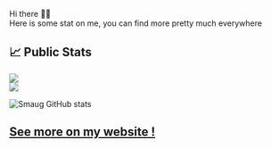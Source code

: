 Hi there 👋😃  
Here is some stat on me, you can find more pretty much everywhere 

## 📈 Public Stats

<a href="https://wakatime.com"><img src="https://wakatime.com/share/@ChadOW/f4940265-7293-4d23-b426-cec8c1235903.png" /></a>  
<a href="https://wakatime.com"><img src="https://wakatime.com/share/@ChadOW/a0e5ba37-0145-4b22-92c8-a6e6e8684548.png" /></a>  

![Smaug GitHub stats](https://github-readme-stats.vercel.app/api?username=ChadEstoupStreiff&show_icons=true&theme=radical)  

## [See more on my website !](https://chadestoupstreiff.github.io)
